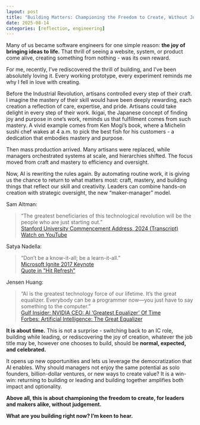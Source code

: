 ```yaml
---
layout: post
title: "Building Matters: Championing the Freedom to Create, Without Judgement"
date: 2025-08-14
categories: [reflection, engineering]
---
```


Many of us became software engineers for one simple reason: **the joy of bringing ideas to life.**
That thrill of seeing a website, system, or product come alive, creating something from nothing - was its own reward.

For me, recently, I’ve rediscovered the thrill of building, and I’ve been absolutely loving it. Every working prototype, every experiment reminds me why I fell in love with creating.

Before the Industrial Revolution, artisans controlled every step of their craft. 
I imagine the mastery of their skill would have been deeply rewarding, each creation a reflection of care, expertise, and pride. Artisans could take delight in every step of their work. 
Ikigai, the Japanese concept of finding joy and purpose in one’s work, reminds us that fulfillment comes from such mastery. A vivid example comes from Ken Mogi’s book, where a Michelin sushi chef wakes at 4 a.m. to pick the best fish for his customers - a dedication that embodies mastery and purpose.

Then mass production arrived. Many artisans were replaced, while managers orchestrated systems at scale, and hierarchies shifted. The focus moved from craft and mastery to efficiency and oversight.

Now, AI is rewriting the rules again. By automating routine work, it is giving us the chance to return to what matters most: craft, mastery, and building things that reflect our skill and creativity. Leaders can combine hands-on creation with strategic oversight, the new “maker-manager” model.

Sam Altman:  
> “The greatest beneficiaries of this technological revolution will be the people who are just starting out.”  
> [Stanford University Commencement Address, 2024 (Transcript)](https://news.stanford.edu/2024/06/16/altman-commencement-address/)  
> [Watch on YouTube](https://www.youtube.com/watch?v=HAnw168huqA)

Satya Nadella:  
> “Don’t be a know-it-all; be a learn-it-all.”  
> [Microsoft Ignite 2017 Keynote](https://news.microsoft.com/speeches/satya-nadella-microsoft-ignite-2017/)  
> [Quote in "Hit Refresh"](https://books.google.com/books?id=Qx4rDwAAQBAJ&pg=PA206#v=onepage&q&f=false)

Jensen Huang:  
> “AI is the greatest technology force of our lifetime. It’s the great equalizer. Everybody can be a programmer now—you just have to say something to the computer.”  
> [Gulf Insider: NVIDIA CEO: AI ‘Greatest Equalizer’ Of Time](https://www.gulf-insider.com/nvidia-ceo-ai-greatest-equalizer-of-time/)  
> [Forbes: Artificial Intelligence: The Great Equalizer](https://www.forbes.com/councils/forbestechcouncil/2023/08/16/artificial-intelligence-the-great-equalizer/)

**It is about time.** This is not a surprise - switching back to an IC role, building while leading, or rediscovering the joy of creation, whatever the job title may be, however one chooses to build, should be **normal, expected, and celebrated.**

It opens up new opportunities and lets us leverage the democratization that AI enables.
Why should managers not enjoy the same potential as solo founders, billion-dollar ventures, or new ways to create value? 
It is a win-win: returning to building or leading and building together amplifies both impact and optionality.

**Above all, this is about championing the freedom to create, for leaders and makers alike, without judgement.**

**What are you building right now? I’m keen to hear.**
